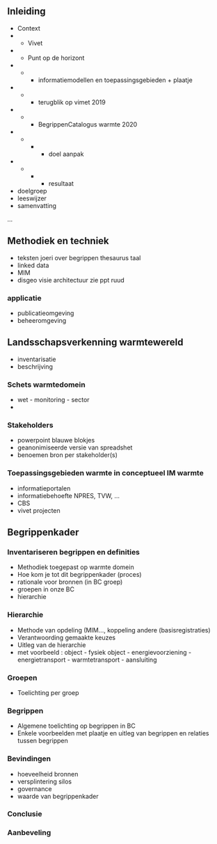 ## Inleiding
- Context
- - Vivet
- - Punt op de horizont
- - - informatiemodellen en toepassingsgebieden + plaatje
- - - terugblik op vimet 2019
- - - BegrippenCatalogus warmte 2020
- - - - doel aanpak
- - - - resultaat
- doelgroep
- leeswijzer
- samenvatting


...
## Methodiek en techniek
- teksten joeri over begrippen thesaurus taal
- linked data
- MIM
- disgeo visie architectuur zie ppt ruud

### applicatie
- publicatieomgeving
- beheeromgeving

## Landsschapsverkenning warmtewereld
- inventarisatie
- beschrijving

### Schets warmtedomein
- wet - monitoring - sector
- 
### Stakeholders
- powerpoint blauwe blokjes
- geanonimiseerde versie van spreadshet
- benoemen bron per stakeholder(s)

### Toepassingsgebieden warmte in conceptueel IM warmte
- informatieportalen
- informatiebehoefte NPRES, TVW, ...
- CBS
- vivet projecten

## Begrippenkader

### Inventariseren begrippen en definities
- Methodiek toegepast op warmte domein
- Hoe kom je tot dit begrippenkader (proces)
- rationale voor bronnen (in BC groep)
- groepen in onze BC
- hierarchie


### Hierarchie
- Methode van opdeling (MIM..., koppeling andere (basisregistraties)
- Verantwoording gemaakte keuzes
- Uitleg van de hierarchie 
- met voorbeeld : object - fysiek object - energievoorziening - energietransport - warmtetransport - aansluiting

### Groepen
- Toelichting per groep

### Begrippen 
- Algemene toelichting op begrippen in BC
- Enkele voorbeelden met plaatje en uitleg van begrippen en relaties tussen begrippen

### Bevindingen
- hoeveelheid bronnen
- versplintering silos
- governance
- waarde van begrippenkader


### Conclusie

### Aanbeveling






##
